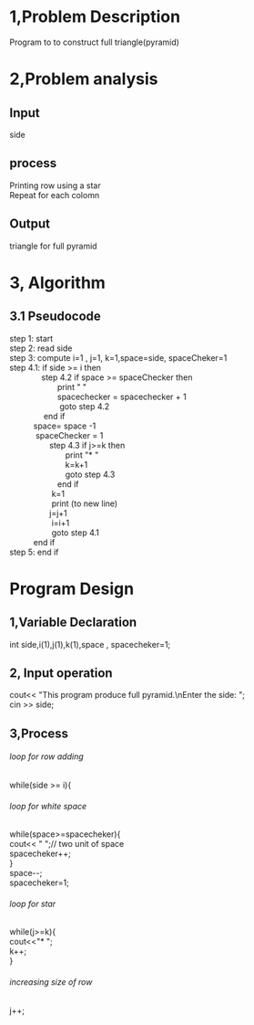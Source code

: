 # 1,Problem Description
Program to to construct full triangle(pyramid)
# 2,Problem analysis
## Input 
side
## process
Printing row using a star</br>
Repeat for each colomn 
## Output
triangle for full pyramid 
# 3, Algorithm 
## 3.1 Pseudocode
step 1: start </br>
step 2: read side </br>
step 3: compute i=1 , j=1, k=1,space=side, spaceCheker=1 </br>
step 4.1: if side >= i then </br>
&emsp;&emsp;&emsp;&emsp;step 4.2 if space >= spaceChecker then </br>
&emsp;&emsp;&emsp;&emsp;&emsp;&emsp;print "   " </br>
&emsp;&emsp;&emsp;&emsp;&emsp;&emsp;spacechecker = spacechecker + 1 </br>
&emsp;&emsp;&emsp;&emsp;&emsp;&emsp; goto step 4.2 </br>
&emsp;&emsp;&emsp;&emsp; end if </br>
&emsp;&emsp;&emsp;space= space -1 </br>
&emsp;&emsp;&emsp; spaceChecker = 1 </br>
&emsp;&emsp;&emsp;&emsp;&emsp;step 4.3 if j>=k then </br>
&emsp;&emsp;&emsp;&emsp;&emsp;&emsp;&emsp;print "*  " </br>
&emsp;&emsp;&emsp;&emsp;&emsp;&emsp;&emsp;k=k+1 </br>
&emsp;&emsp;&emsp;&emsp;&emsp;&emsp;&emsp;goto step 4.3 </br>
&emsp;&emsp;&emsp;&emsp;&emsp;&emsp;end if </br>
&emsp;&emsp;&emsp;&emsp;&emsp; k=1 </br>
&emsp;&emsp;&emsp;&emsp;&emsp; print (to new line) </br>
&emsp;&emsp;&emsp;&emsp;&emsp;j=j+1 </br>
&emsp;&emsp;&emsp;&emsp;&emsp; i=i+1 </br>
&emsp;&emsp;&emsp;&emsp;&emsp; goto step 4.1 </br>
&emsp;&emsp;&emsp;end if </br>
step 5: end if </br>
# Program Design
## 1,Variable Declaration
int side,i(1),j(1),k(1),space , spacecheker=1;
## 2, Input operation
cout<< "This program produce full pyramid.\nEnter the side: "; </br>
cin >> side;
## 3,Process
###### loop for row adding 
while(side >= i){
###### loop for white space
while(space>=spacecheker){</br>
            cout<< "  ";// two unit of space</br>
            spacecheker++;</br>
        }</br>
        space--;</br>
        spacecheker=1;</br>
###### loop for star 
 while(j>=k){</br>
            cout<<"*   ";</br>
            k++;</br>
        }</br>
###### increasing size of row
j++;</br>
